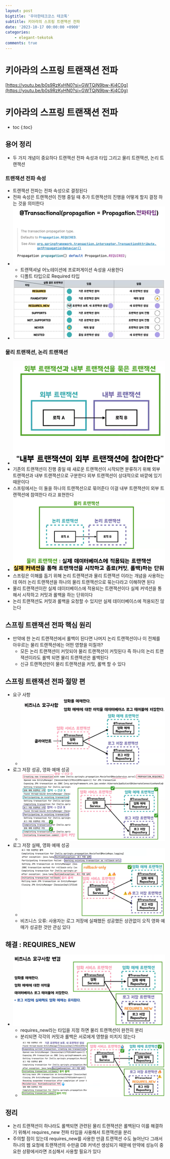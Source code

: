 ```yaml
---
layout: post
bigtitle: '우아한테크코스 테코톡'
subtitle: 키아라의 스프링 트랜잭션 전파
date: '2023-10-17 00:00:00 +0900'
categories:
    - elegant-tekotok
comments: true
---
```


# 키아라의 스프링 트랜잭션 전파
[https://youtu.be/b0s9RzKyHN0?si=GWTQjN9bw-Kj4C0g](https://youtu.be/b0s9RzKyHN0?si=GWTQjN9bw-Kj4C0g)

# 키아라의 스프링 트랜잭션 전파
* toc
{:toc}

## 용어 정리
+ 두 가지 개념이 중요하다 트랜잭션 전파 속성과 타입 그리고 물리 트랜잭션, 논리 트랜잭션

### 트랜잭션 전파 속성
+ 트랜잭션 전파는 전파 속성으로 결정된다 
+ 전파 속성은 트랜잭션이 진행 중일 때 추가 트랜잭션의 진행을 어떻게 할지 결정 하는 것을 의미한다 
+ ![img.png](../../../assets/img/elegant-tekotok/KIARA-SpringTransactionPropagation.png)
  + 트랜잭셔널 어노테이션에 프로퍼게이션 속성을 사용한다
  + 디폴트 타입으로 Required 타입
+ ![img_1.png](../../../assets/img/elegant-tekotok/KIARA-SpringTransactionPropagation1.png)

### 물리 트랜잭션, 논리 트랜잭션
+ ![img_2.png](../../../assets/img/elegant-tekotok/KIARA-SpringTransactionPropagation2.png)
+ 기존의 트랜잭션이 진행 중일 때 새로운 트랜잭션이 시작되면 분류하기 위해 외부 트랜잭션과 내부 트랜잭션으로 구분한다 외부 트랜잭션이 상대적으로 바깥에 있기 때문이다
+ 스프링에서는 이 둘을 하나의 트랜잭션으로 묶어준다 이걸 내부 트랜잭션이 외부 트랜잭션에 참여한다 라고 표현한다
+ ![img_3.png](../../../assets/img/elegant-tekotok/KIARA-SpringTransactionPropagation3.png)
+ 스프링은 이해를 돕기 위해 논리 트랜잭션과 물리 트랜잭션 이라는 개념을 사용하는데 여러 논리 트랜잭션을 하나의 물리 트랜잭션으로 묶는다라고 이해하면 된다 
+ 물리 트랜잭션이란 실제 데이터베이스에 적용되는 트랜잭션이다 실제 커넥션을 통해서 시작하고 커밋과 롤백을 하는 단위이다
+ 논리 트랜잭션도 커밋과 롤백을 요청할 수 있지만 실제 데이터베이스에 적용되진 않는다 


## 스프링 트랜잭션 전파 핵심 원리 
+ 만약에 한 논리 트랜잭션에서 롤백이 된다면 나머지 논리 트랜잭션이나 이 전체를 아우르는 물리 트랜잭션에는 어떤 영향을 미칠까?
  + 모든 논리 트랜잭션이 커밋되야 물리 트랜잭션이 커밋된다 즉 하나의 논리 트랜잭션이라도 롤백 되면 물리 트랜잭션은 롤백된다
  + 신규 트랜잭션만이 물리 트랜잭션을 커밋, 롤백 할 수 있다

## 스프링 트랜잭션 전파 절망 편
+ 요구 사항
  + ![img_4.png](../../../assets/img/elegant-tekotok/KIARA-SpringTransactionPropagation4.png)
+ 로그 저장 성공, 영화 예매 성공
  + ![img_5.png](../../../assets/img/elegant-tekotok/KIARA-SpringTransactionPropagation5.png)
+ 로그 저장 실패, 영화 예매 성공
  + ![img_6.png](../../../assets/img/elegant-tekotok/KIARA-SpringTransactionPropagation6.png)
  + 비즈니스 오류: 사용자는 로그 저장에 실패했든 성공했든 상관없이 오직 영화 예매가 성공한 것만 관심 있다

## 해결 : REQUIRES_NEW
+ ![img_7.png](../../../assets/img/elegant-tekotok/KIARA-SpringTransactionPropagation7.png)
  + requires_new라는 타입을 지정 하면 물리 트랜잭션이 완전히 분리
  + 분리되면 각각의 커밋과 롤백은 서로에게 영향을 미치지 않는다
  + ![img_8.png](../../../assets/img/elegant-tekotok/KIARA-SpringTransactionPropagation8.png)

## 정리
+ 논리 트랜잭션이 하나라도 롤백되면 관련된 물리 트랜잭션은 롤백된다 이를 해결하기 위해서 requires_new 전파 타입을 사용해서 트랜잭션을 분리
+ 주의할 점이 있는데 requires_new를 사용한 만큼 트랜잭션 수도 늘어난다 그래서 하나의 웹 요청에 트랜잭션의 수만큼 DB 커넥션 생성되기 때문에 만약에 성능이 중요한 상황에서라면 조심해서 사용할 필요가 있다
